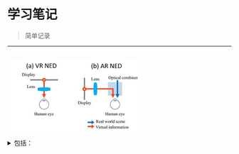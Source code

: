 # 学习笔记
> 简单记录
---

## 


<img src="./sources/light/pic/mr.jpg" width="60%"><br>


<details>
<summary>包括：</summary>

</details><br>

